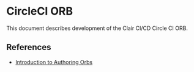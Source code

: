 # CircleCI ORB

This document describes development of the Clair CI/CD Circle CI ORB.

## References

* [Introduction to Authoring Orbs](https://circleci.com/docs/2.0/orb-author-intro/)

